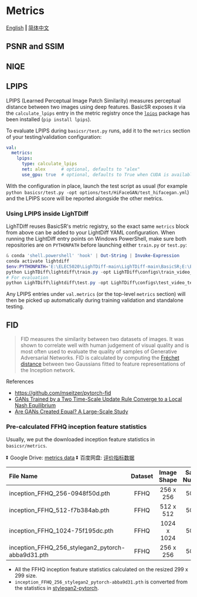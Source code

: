 # Metrics

[English](Metrics.md) **|** [简体中文](Metrics_CN.md)

## PSNR and SSIM

## NIQE

## LPIPS

LPIPS (Learned Perceptual Image Patch Similarity) measures perceptual
distance between two images using deep features.  BasicSR exposes it via the
``calculate_lpips`` entry in the metric registry once the
[`lpips`](https://github.com/richzhang/PerceptualSimilarity) package has been
installed (``pip install lpips``).

To evaluate LPIPS during ``basicsr/test.py`` runs, add it to the ``metrics``
section of your testing/validation configuration:

```yml
val:
  metrics:
    lpips:
      type: calculate_lpips
      net: alex      # optional, defaults to "alex"
      use_gpu: true  # optional, defaults to True when CUDA is available
```

With the configuration in place, launch the test script as usual (for example
``python basicsr/test.py -opt options/test/HiFaceGAN/test_hifacegan.yml``) and
the LPIPS score will be reported alongside the other metrics.

### Using LPIPS inside LighTDiff

LighTDiff reuses BasicSR's metric registry, so the exact same ``metrics`` block
from above can be added to your LightDiff YAML configuration.  When running the
LightDiff entry points on Windows PowerShell, make sure both repositories are on
``PYTHONPATH`` before launching either ``train.py`` or ``test.py``:

```powershell
& conda 'shell.powershell' 'hook' | Out-String | Invoke-Expression
conda activate lightdiff
$env:PYTHONPATH='E:\ELEC5020\LighTDiff-main\LighTDiff-main\BasicSR;E:\ELEC5020\LighTDiff-main\LighTDiff-main\LighTDiff'
python LighTDiff\lightdiff\train.py -opt LighTDiff\configs\train_video_temporalse.yaml --force_yml name=longrun1_run
# For evaluation
python LighTDiff\lightdiff\test.py -opt LighTDiff\configs\test_video_temporalse.yaml
```

Any LPIPS entries under ``val.metrics`` (or the top-level ``metrics`` section)
will then be picked up automatically during training validation and standalone
testing.

## FID

> FID measures the similarity between two datasets of images. It was shown to correlate well with human judgement of visual quality and is most often used to evaluate the quality of samples of Generative Adversarial Networks.
> FID is calculated by computing the [Fréchet distance](https://en.wikipedia.org/wiki/Fr%C3%A9chet_distance) between two Gaussians fitted to feature representations of the Inception network.

References

- https://github.com/mseitzer/pytorch-fid
- [GANs Trained by a Two Time-Scale Update Rule Converge to a Local Nash Equilibrium](https://arxiv.org/abs/1706.08500)
- [Are GANs Created Equal? A Large-Scale Study](https://arxiv.org/abs/1711.10337)

### Pre-calculated FFHQ inception feature statistics

Usually, we put the downloaded inception feature statistics in `basicsr/metrics`.

:arrow_double_down: Google Drive: [metrics data](https://drive.google.com/drive/folders/13cWIQyHX3iNmZRJ5v8v3kdyrT9RBTAi9?usp=sharing)
:arrow_double_down: 百度网盘: [评价指标数据](https://pan.baidu.com/s/10mMKXSEgrC5y7m63W5vbMQ) <br>

| File Name         | Dataset | Image Shape    | Sample Numbers|
| :------------- | :----------:|:----------:|:----------:|
| inception_FFHQ_256-0948f50d.pth | FFHQ | 256 x 256 | 50,000 |
| inception_FFHQ_512-f7b384ab.pth | FFHQ | 512 x 512 | 50,000 |
| inception_FFHQ_1024-75f195dc.pth | FFHQ | 1024 x 1024 | 50,000 |
| inception_FFHQ_256_stylegan2_pytorch-abba9d31.pth | FFHQ | 256 x 256 | 50,000 |

- All the FFHQ inception feature statistics calculated on the resized 299 x 299 size.
- `inception_FFHQ_256_stylegan2_pytorch-abba9d31.pth` is converted from the statistics in [stylegan2-pytorch](https://github.com/rosinality/stylegan2-pytorch).
